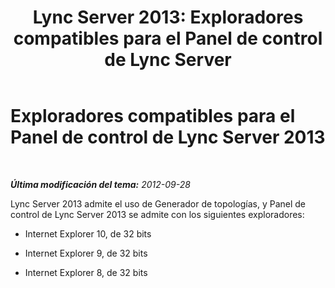 ﻿---
title: 'Lync Server 2013: Exploradores compatibles para el Panel de control de Lync Server '
TOCTitle: Exploradores compatibles para el Panel de control de Lync Server
ms:assetid: 716829ec-f00c-4425-9fb6-0c4c4d4006e7
ms:mtpsurl: https://technet.microsoft.com/es-es/library/JJ204993(v=OCS.15)
ms:contentKeyID: 48275655
ms.date: 01/07/2017
mtps_version: v=OCS.15
ms.translationtype: HT
---

# Exploradores compatibles para el Panel de control de Lync Server 2013

 

_**Última modificación del tema:** 2012-09-28_

Lync Server 2013 admite el uso de Generador de topologías, y Panel de control de Lync Server 2013 se admite con los siguientes exploradores:

  - Internet Explorer 10, de 32 bits

  - Internet Explorer 9, de 32 bits

  - Internet Explorer 8, de 32 bits

